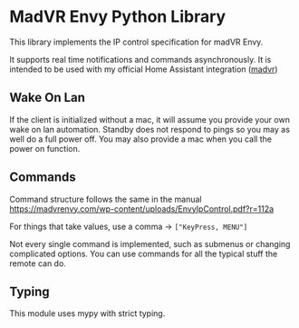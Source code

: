 # MadVR Envy Python Library

This library implements the IP control specification for madVR Envy.

It supports real time notifications and commands asynchronously. It is intended to be used with my official Home Assistant integration ([madvr](https://www.home-assistant.io/integrations/madvr/))

## Wake On Lan
If the client is initialized without a mac, it will assume you provide your own wake on lan automation. Standby does not respond to pings so you may as well do a full power off. You may also provide a mac when you call the power on function.

## Commands
Command structure follows the same in the manual https://madvrenvy.com/wp-content/uploads/EnvyIpControl.pdf?r=112a

For things that take values, use a comma -> `["KeyPress, MENU"]`

Not every single command is implemented, such as submenus or changing complicated options. You can use commands for all the typical stuff the remote can do.

## Typing
This module uses mypy with strict typing.
